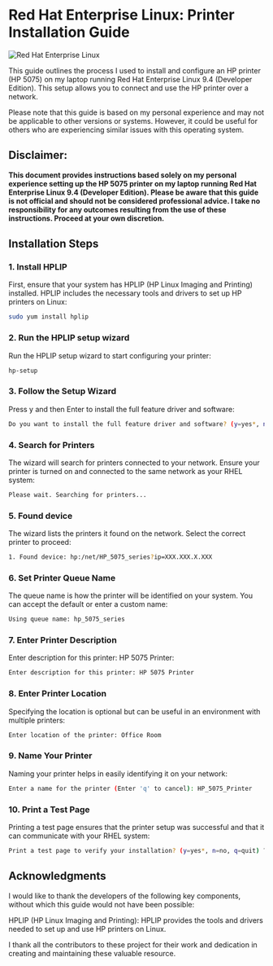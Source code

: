 # Red Hat Enterprise Linux: Printer Installation Guide

![Red Hat Enterprise Linux](https://github.com/vladimak97/displaylink-rhel-9.4-workaround/assets/82274091/a98dbfbf-46ee-43f5-8603-349d1e2ba3fa)

This guide outlines the process I used to install and configure an HP printer (HP 5075) on my laptop running Red Hat Enterprise Linux 9.4 (Developer Edition). This setup allows you to connect and use the HP printer over a network.

Please note that this guide is based on my personal experience and may not be applicable to other versions or systems. However, it could be useful for others who are experiencing similar issues with this operating system.


## Disclaimer:

**This document provides instructions based solely on my personal experience setting up the HP 5075 printer on my laptop running Red Hat Enterprise Linux 9.4 (Developer Edition). Please be aware that this guide is not official and should not be considered professional advice. I take no responsibility for any outcomes resulting from the use of these instructions. Proceed at your own discretion.**


## Installation Steps

### 1. Install HPLIP

First, ensure that your system has HPLIP (HP Linux Imaging and Printing) installed. HPLIP includes the necessary tools and drivers to set up HP printers on Linux:

```bash
sudo yum install hplip
```

### 2. Run the HPLIP setup wizard

Run the HPLIP setup wizard to start configuring your printer:

```bash
hp-setup
```

### 3. Follow the Setup Wizard

Press y and then Enter to install the full feature driver and software:

```bash
Do you want to install the full feature driver and software? (y=yes*, n=no, q=quit) ? y
```

### 4. Search for Printers

The wizard will search for printers connected to your network. Ensure your printer is turned on and connected to the same network as your RHEL system:

```bash
Please wait. Searching for printers...
```

### 5. Found device

The wizard lists the printers it found on the network. Select the correct printer to proceed:

```bash
1. Found device: hp:/net/HP_5075_series?ip=XXX.XXX.X.XXX
```

### 6. Set Printer Queue Name

The queue name is how the printer will be identified on your system. You can accept the default or enter a custom name:

```bash
Using queue name: hp_5075_series
```

### 7. Enter Printer Description

Enter description for this printer: HP 5075 Printer:

```bash
Enter description for this printer: HP 5075 Printer
```

### 8. Enter Printer Location

Specifying the location is optional but can be useful in an environment with multiple printers:

```bash
Enter location of the printer: Office Room
```

### 9. Name Your Printer

Naming your printer helps in easily identifying it on your network:

```bash
Enter a name for the printer (Enter 'q' to cancel): HP_5075_Printer
```

### 10. Print a Test Page

Printing a test page ensures that the printer setup was successful and that it can communicate with your RHEL system:

```bash
Print a test page to verify your installation? (y=yes*, n=no, q=quit) ? y
```

## Acknowledgments
 
I would like to thank the developers of the following key components, without which this guide would not have been possible:

HPLIP (HP Linux Imaging and Printing): HPLIP provides the tools and drivers needed to set up and use HP printers on Linux.

I thank all the contributors to these project for their work and dedication in creating and maintaining these valuable resource.